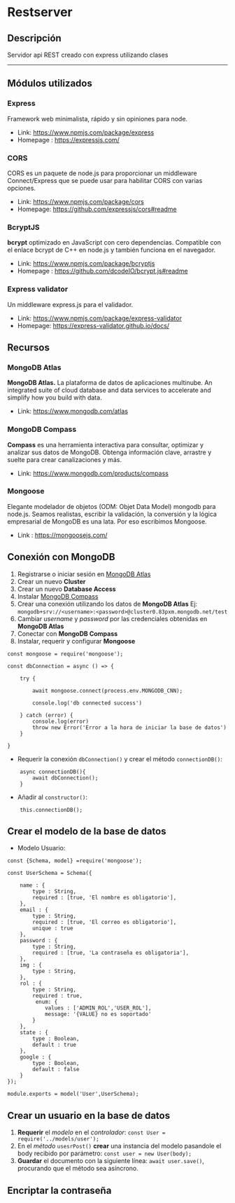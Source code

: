 # Restserver

## Descripción

Servidor api REST creado con express utilizando clases

---

## Módulos utilizados

### Express

Framework web minimalista, rápido y sin opiniones para node.

- Link: https://www.npmjs.com/package/express
- Homepage : https://expressjs.com/

### CORS

CORS es un paquete de node.js para proporcionar un middleware Connect/Express que se puede usar para habilitar CORS con varias opciones.

- Link: https://www.npmjs.com/package/cors
- Homepage: https://github.com/expressjs/cors#readme

### BcryptJS

**bcrypt** optimizado en JavaScript con cero dependencias. Compatible con el enlace bcrypt de C++ en node.js y también funciona en el navegador.

- Link: https://www.npmjs.com/package/bcryptjs
- Homepage : https://github.com/dcodeIO/bcrypt.js#readme

### Express validator

Un middleware express.js para el validador.

- Link: https://www.npmjs.com/package/express-validator
- Homepage: https://express-validator.github.io/docs/

## Recursos

### MongoDB Atlas

**MongoDB Atlas.** La plataforma de datos de aplicaciones multinube. An integrated suite of cloud database and data services to accelerate and simplify how you build with data.

- Link: https://www.mongodb.com/atlas

### MongoDB Compass

**Compass** es una herramienta interactiva para consultar, optimizar y analizar sus datos de MongoDB. Obtenga información clave, arrastre y suelte para crear canalizaciones y más.

- Link: https://www.mongodb.com/products/compass

### Mongoose

Elegante modelador de objetos (ODM: Objet Data Model) mongodb para node.js. Seamos realistas, escribir la validación, la conversión y la lógica empresarial de MongoDB es una lata. Por eso escribimos Mongoose.

- Link : https://mongoosejs.com/

## Conexión con MongoDB

1. Registrarse o iniciar sesión en [MongoDB Atlas](https://account.mongodb.com/account/login)
2. Crear un nuevo **Cluster**
3. Crear un nuevo **Database Access**
4. Instalar [MongoDB Compass](https://www.mongodb.com/products/compass)
5. Crear una conexión utilizando los datos de **MongoDB Atlas** Ej: `mongodb+srv://<username>:<password>@cluster0.83pxm.mongodb.net/test`
6. Cambiar _username_ y _password_ por las credenciales obtenidas en **MongoDB Atlas**
7. Conectar con **MongoDB Compass**
8. Instalar, requerir y configurar **Mongoose**

```
const mongoose = require('mongoose');

const dbConnection = async () => {

    try {

        await mongoose.connect(process.env.MONGODB_CNN);

        console.log('db connected success')

    } catch (error) {
        console.log(error)
        throw new Error('Error a la hora de iniciar la base de datos')
    }

}
```

- Requerir la conexión `dbConnection()` y crear el método `connectionDB()`:

```
    async connectionDB(){
        await dbConnection();
    }
```

- Añadir al `constructor()`:

```
    this.connectionDB();
```

## Crear el modelo de la base de datos

- Modelo Usuario:

```
const {Schema, model} =require('mongoose');

const UserSchema = Schema({

    name : {
        type : String,
        required : [true, 'El nombre es obligatorio'],
    },
    email : {
        type : String,
        required : [true, 'El correo es obligatorio'],
        unique : true
    },
    password : {
        type : String,
        required : [true, 'La contraseña es obligatoria'],
    },
    img : {
        type : String,
    },
    rol : {
        type : String,
        required : true,
         enum: {
            values : ['ADMIN_ROL','USER_ROL'],
            message: '{VALUE} no es soportado'
        }
    },
    state : {
        type : Boolean,
        default : true
    },
    google : {
        type : Boolean,
        default : false
    }
});

module.exports = model('User',UserSchema);
```

## Crear un usuario en la base de datos

1. **Requerir** el _modelo_ en el _controlador_: `const User = require('../models/user');`
2. En el _método_ `usesrPost()` **crear** una instancia del modelo pasandole el body recibido por parámetro: `const user = new User(body);`
3. **Guardar** el documento con la siguiente línea: `await user.save()`, procurando que el método sea asíncrono.

## Encriptar la contraseña
